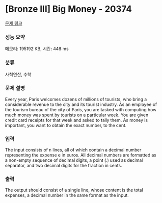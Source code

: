 # [Bronze III] Big Money - 20374 

[문제 링크](https://www.acmicpc.net/problem/20374) 

### 성능 요약

메모리: 195192 KB, 시간: 448 ms

### 분류

사칙연산, 수학

### 문제 설명

<p>Every year, Paris welcomes dozens of millions of tourists, who bring a considerable revenue to the city and its tourist industry. As an employee of the tourism bureau of the city of Paris, you are tasked with computing how much money was spent by tourists on a particular week. You are given credit card receipts for that week and asked to tally them. As money is important, you want to obtain the exact number, to the cent.</p>

### 입력 

 <p>The input consists of n lines, all of which contain a decimal number representing the expense e in euros. All decimal numbers are formatted as a non-empty sequence of decimal digits, a point (.) used as decimal separator, and two decimal digits for the fraction in cents.</p>

### 출력 

 <p>The output should consist of a single line, whose content is the total expenses, a decimal number in the same format as the input.</p>

